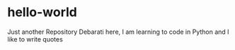 # hello-world
Just another Repository
Debarati here, I am learning to code in Python and I like to write quotes
